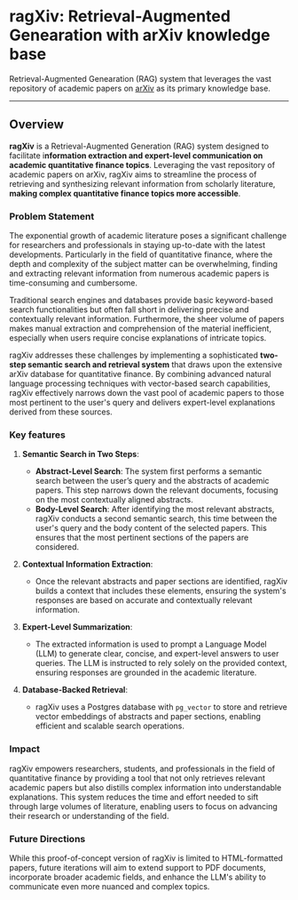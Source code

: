 # ragXiv: Retrieval-Augmented Genearation with arXiv knowledge base

Retrieval-Augmented Genearation (RAG) system that leverages the vast repository of academic papers on [arXiv](https://arxiv.org) as its  primary knowledge base.

---

## Overview

**ragXiv** is a Retrieval-Augmented Generation (RAG) system designed to facilitate i**nformation extraction and expert-level communication on academic quantitative finance topics**. Leveraging the vast repository of academic papers on arXiv, ragXiv aims to streamline the process of retrieving and synthesizing relevant information from scholarly literature, **making complex quantitative finance topics more accessible**.

### Problem Statement

The exponential growth of academic literature poses a significant challenge for researchers and professionals in staying up-to-date with the latest developments. Particularly in the field of quantitative finance, where the depth and complexity of the subject matter can be overwhelming, finding and extracting relevant information from numerous academic papers is time-consuming and cumbersome.

Traditional search engines and databases provide basic keyword-based search functionalities but often fall short in delivering precise and contextually relevant information. Furthermore, the sheer volume of papers makes manual extraction and comprehension of the material inefficient, especially when users require concise explanations of intricate topics.

ragXiv addresses these challenges by implementing a sophisticated **two-step semantic search and retrieval system** that draws upon the extensive arXiv database for quantitative finance. By combining advanced natural language processing techniques with vector-based search capabilities, ragXiv effectively narrows down the vast pool of academic papers to those most pertinent to the user's query and delivers expert-level explanations derived from these sources.

### Key features

1. **Semantic Search in Two Steps**:

    - **Abstract-Level Search**: The system first performs a semantic search between the user’s query and the abstracts of academic papers. This step narrows down the relevant documents, focusing on the most contextually aligned abstracts.
    - **Body-Level Search**: After identifying the most relevant abstracts, ragXiv conducts a second semantic search, this time between the user's query and the body content of the selected papers. This ensures that the most pertinent sections of the papers are considered.

2. **Contextual Information Extraction**:

    - Once the relevant abstracts and paper sections are identified, ragXiv builds a context that includes these elements, ensuring the system's responses are based on accurate and contextually relevant information.

3. **Expert-Level Summarization**:

    - The extracted information is used to prompt a Language Model (LLM) to generate clear, concise, and expert-level answers to user queries. The LLM is instructed to rely solely on the provided context, ensuring responses are grounded in the academic literature.

4. **Database-Backed Retrieval**:

    - ragXiv uses a Postgres database with `pg_vector` to store and retrieve vector embeddings of abstracts and paper sections, enabling efficient and scalable search operations.

### Impact

ragXiv empowers researchers, students, and professionals in the field of quantitative finance by providing a tool that not only retrieves relevant academic papers but also distills complex information into understandable explanations. This system reduces the time and effort needed to sift through large volumes of literature, enabling users to focus on advancing their research or understanding of the field.

### Future Directions

While this proof-of-concept version of ragXiv is limited to HTML-formatted papers, future iterations will aim to extend support to PDF documents, incorporate broader academic fields, and enhance the LLM's ability to communicate even more nuanced and complex topics.
